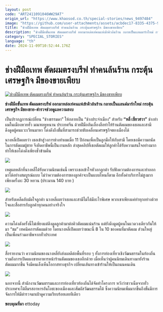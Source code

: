 ```yaml
---
layout: post
code: "ART2411091046WW29AT"
origin_url: "https://www.khaosod.co.th/special-stories/news_9497484"
image: "https://github.com/user-attachments/assets/acbdec17-8335-4375-9d26-27a52a3f9ceb"
title: "ช่างฝีมือเทพ ตัดผมตรงบรีฟ ทำคนล้นร้าน กระตุ้นเศรษฐกิจ มีของขายเพียบ"
description: "ช่างฝีมือขั้นเทพ ตัดผมตรงบรีฟ ออกมาหล่อเท่คนแห่เข้าคิวล้นร้าน กลายเป็นแลนมาร์กใหม่ กระตุ้นเศรษฐกิจ มีของขาย-ตำรวจช่วยดูแลความสงบ"
category: "SPECIAL_STORIES"
language: "th"
date: 2024-11-09T10:52:44.176Z
---
```


# ช่างฝีมือเทพ ตัดผมตรงบรีฟ ทำคนล้นร้าน กระตุ้นเศรษฐกิจ มีของขายเพียบ

[![ช่างฝีมือเทพ ตัดผมตรงบรีฟ ทำคนล้นร้าน กระตุ้นเศรษฐกิจ มีของขายเพียบ](https://www.khaosod.co.th/wpapp/uploads/2024/11/hair1109-1w.jpg "ช่างฝีมือเทพ ตัดผมตรงบรีฟ ทำคนล้นร้าน กระตุ้นเศรษฐกิจ มีของขายเพียบ")](https://www.khaosod.co.th/wpapp/uploads/2024/11/hair1109-1w.jpg)

**ช่างฝีมือขั้นเทพ ตัดผมตรงบรีฟ ออกมาหล่อเท่คนแห่เข้าคิวล้นร้าน กลายเป็นแลนด์มาร์กใหม่ กระตุ้นเศรษฐกิจ มีของขาย-ตำรวจช่วยดูแลความสงบ**

เป็นปรากฏการณ์เปลี่ยน “ช่างธรรมดา” ให้กลายเป็น “ช่างประจำเมือง” สำหรับ **“หลี่ เซียวฮวา”** ช่างทำผมในเมืองหวยฮั่ว มณฑลหูหนาน ประเทศจีน ด้วยฝีมืออันเลื่องลือทำให้ร้านตัดผมของเธอและสามีดึงดูดผู้คนแวะเวียนมาหา โด่งดังถึงขั้นที่สามารถช่วยขับเคลื่อนเศรษฐกิจของเมืองได้

นางหลี่เปิดเผยว่า เธอเข้าสู่วงการช่างทำผมเมื่อ 11 ปีก่อนเพื่อเป็นลูกมือให้กับสามี โดยเธอมีความถนัดในการตัดผมผู้ชาย จึงยึดอาชีพนี้เป็นงานหลัก ล่าสุดคลิปที่เธอตัดผมให้ลูกค้าได้รับความสนใจอย่างมาก ทำให้เธอโด่งดังเพียงชั่วข้ามคืน

[![](https://www.khaosod.co.th/wpapp/uploads/2024/11/hair1109-1.jpg)](https://www.khaosod.co.th/wpapp/uploads/2024/11/hair1109-1.jpg)

เหตุผลหลักที่นางหลี่ได้รับความนิยมเช่นนี้ เพราะเธอเข้าใจหัวอกลูกค้า รับฟังความต้องการและทำออกมาได้อย่างสมบูรณ์แบบ ไม่ว่าความต้องการของลูกค้าจะเป็นแบบไหนก็ตาม อีกทั้งค่าบริการไม่สูงมาก เพียงครั้งละ 30 หยวน (ประมาณ 140 บาท )

[![](https://www.khaosod.co.th/wpapp/uploads/2024/11/air1109-2e-1.jpg)](https://www.khaosod.co.th/wpapp/uploads/2024/11/air1109-2e-1.jpg)

สำหรับเคล็ดลับมัดใจลูกค้า นางหลี่เผยว่าเธอและสามีไม่ได้มีอะไรพิเศษ พวกเขาเพียงแค่ทำทุกอย่างด้วยใจและสื่อสารกับลูกค้าทุกคนอย่างจริงใจ

[![](https://www.khaosod.co.th/wpapp/uploads/2024/11/eat1109-1-1.jpg)](https://www.khaosod.co.th/wpapp/uploads/2024/11/eat1109-1-1.jpg)

ความโด่งดังครั้งนี้ไม่เพียงแต่ดึงดูดลูกค้ามาต่อคิวตัดผมแน่นร้าน แต่ยังดึงดูดผู้คนในแวดวงเดียวกันให้มา “ชม” เทคนิคการตัดผมด้วย โดยนางหลี่เปิดเผยว่าขณะนี้ 8 ใน 10 ของคนที่มาตัดผม ส่วนใหญ่เป็นเพื่อนร่วมอาชีพจากทั่วประเทศ

[![](https://www.khaosod.co.th/wpapp/uploads/2024/11/hair1109-6.jpg)](https://www.khaosod.co.th/wpapp/uploads/2024/11/hair1109-6.jpg)

สื่อรายงานว่า ความนิยมของนางหลี่ยังส่งผลดีต่อพื้นที่รอบ ๆ ทั้งการท่องเที่ยวเชิงวัฒนธรรมในท้องถิ่น รวมถึงการเปิดแผงขายอาหารหน้าร้านตัดผมของเธออีกด้วย เมื่อเห็นว่าผู้คนนิยมเดินทางมายังร้านตัดผมมากขึ้น จึงมีคนเล็งเห็นโอกาสทางธุรกิจ เปลี่ยนเส้นทางเข้าร้านให้เป็นถนนคนเดิน

[![](https://www.khaosod.co.th/wpapp/uploads/2024/11/hair1109-5.jpg)](https://www.khaosod.co.th/wpapp/uploads/2024/11/hair1109-5.jpg)

นอกจากนี้ สำนักงานวัฒนธรรมและการท่องเที่ยวท้องถิ่นได้จัดทำโครงการ หวังว่าชาวเน็ตจากทั่วประเทศจะได้ลิ้มรสอาหารอันโอชะของเมืองและสัมผัสวัฒนธรรมได้ ซึ่งความนิยมเพิ่มมากขึ้นถึงขั้นมีการจัดการให้มีตำรวจมาเฝ้าดูความเรียบร้อยเลยทีเดียว

**ขอบคุณที่มา** ettoday